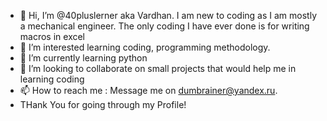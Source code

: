- 👋 Hi, I’m @40pluslerner aka Vardhan. I am new to coding as I am mostly a mechanical engineer. The only coding I have ever done is for writing macros in excel
- 👀 I’m interested learning coding, programming methodology.
- 🌱 I’m currently learning python
- 💞️ I’m looking to collaborate on small projects that would help me in learning coding
- 📫 How to reach me : Message me on dumbrainer@yandex.ru.
- THank You for going through my Profile!
<!---
40pluslerner/40pluslerner is a ✨ special ✨ repository because its `README.md` (this file) appears on your GitHub profile.
You can click the Preview link to take a look at your changes.
--->
